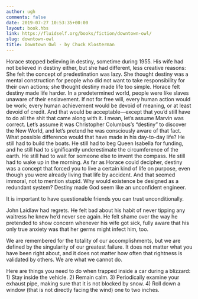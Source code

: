 ```yaml
---
author: ugh
comments: false
date: 2019-07-27 10:53:35+00:00
layout: book.hbs
link: https://fluidself.org/books/fiction/downtown-owl/
slug: downtown-owl
title: Downtown Owl - by Chuck Klosterman
---
```


Horace stopped believing in destiny, sometime during 1955. His wife had not believed in destiny either, but she had different, less creative reasons: She felt the concept of predestination was lazy. She thought destiny was a mental construction for people who did not want to take responsibility for their own actions; she thought destiny made life too simple. Horace felt destiny made life harder. In a predetermined world, people were like slaves unaware of their enslavement. If not for free will, every human action would be work; every human achievement would be devoid of meaning, or at least devoid of credit. And that would be acceptable—except that you’d still have to do all the shit that came along with it. I mean, let’s assume Marvin was correct. Let’s assume it was Christopher Columbus’s “destiny” to discover the New World, and let’s pretend he was consciously aware of that fact. What possible difference would that have made in his day-to-day life? He still had to build the boats. He still had to beg Queen Isabella for funding, and he still had to significantly underestimate the circumference of the earth. He still had to wait for someone else to invent the compass. He still had to wake up in the morning. As far as Horace could decipher, destiny was a concept that forced you to live a certain kind of life on purpose, even though you were already living that life by accident. And that seemed immoral, not to mention stupid. Why would existence be designed as a redundant system? Destiny made God seem like an unconfident engineer.

It is important to have questionable friends you can trust unconditionally.

John Laidlaw had regrets. He felt bad about his habit of never tipping any waitress he knew he’d never see again. He felt shame over the way he pretended to show concern whenever his wife got sick, fully aware that his only true anxiety was that her germs might infect him, too.

We are remembered for the totality of our accomplishments, but we are defined by the singularity of our greatest failure. It does not matter what you have been right about, and it does not matter how often that rightness is validated by others. We are what we cannot do.

Here are things you need to do when trapped inside a car during a blizzard: 1) Stay inside the vehicle. 2) Remain calm. 3) Periodically examine your exhaust pipe, making sure that it is not blocked by snow. 4) Roll down a window (that is not directly facing the wind) one to two inches.
